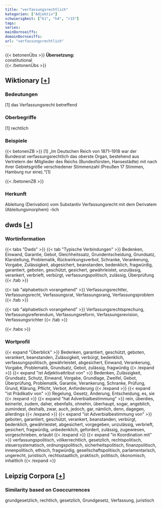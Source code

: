```yaml
---
title: "verfassungsrechtlich"
kategorien: ["Adjektiv"]
schwierigkeit: ["k1", "h4", "r15"]
tags:
series:
mainDornseiffs:
domainDornseiffs:
url: "verfassungsrechtlich"
---
```


{{< betonenÜbs >}}
**Übersetzung:**  
constitutional  
{{< /betonenÜbs >}}

## Wiktionary [[+](https://de.wiktionary.org/wiki/verfassungsrechtlich)]

### Bedeutungen
[1] das Verfassungsrecht betreffend  

### Oberbegriffe
[1] rechtlich  

### Beispiele
{{< betonenZB >}}
[1] „Im Deutschen Reich von 1871–1918 war der Bundesrat verfassungsrechtlich das oberste Organ, bestehend aus Vertretern der Mitglieder des Reichs (Bundesfürsten, Hansestädte) mit nach ihrer Gebietsgröße verschiedener Stimmenzahl (Preußen 17 Stimmen, Hamburg nur eine).“[1]  

{{< /betonenZB >}}
### Herkunft
Ableitung (Derivation) vom Substantiv Verfassungsrecht mit dem Derivatem (Ableitungsmorphem) -lich  



## dwds [[+](https://www.dwds.de/wb/verfassungsrechtlich)]

### Wortinformation
{{< tabs "Dwds" >}}
{{< tab "Typische Verbindungen" >}}
Bedenken, Einwand, Garantie, Gebot, Gleichheitssatz, Grundentscheidung, Grundsatz, Klarstellung, Problematik, Rückwirkungsverbot, Schranke, Verankerung, Vorgabe, Zulässigkeit, abgesichert, beanstanden, bedenklich, fragwürdig, garantiert, geboten, geschützt, gesichert, gewährleistet, unzulässig, verankert, verbrieft, verbürgt, verfassungspolitisch, zulässig, Überprüfung
{{< /tab >}}

{{< tab "alphabetisch vorangehend" >}}
Verfassungsrechtler, Verfassungsrecht, Verfassungsrat, Verfassungsrang, Verfassungsproblem
{{< /tab >}}

{{< tab "alphabetisch vorangehend" >}}
Verfassungsrechtsprechung, Verfassungsreferendum, Verfassungsreform, Verfassungsrevision, Verfassungsrichter
{{< /tab >}}

{{< /tabs >}}

### Wortprofil
{{< expand "Überblick" >}} Bedenken, garantiert, geschützt, geboten, verankert, beanstanden, Zulässigkeit, verbürgt, bedenklich, verfassungspolitisch, gewährleistet, abgesichert, Einwand, Verankerung, Vorgabe, Problematik, Grundsatz, Gebot, zulässig, fragwürdig {{< /expand >}}
{{< expand "ist Adjektivattribut von" >}} Bedenken, Zulässigkeit, Grundsatz, Schutz, Einwand, Vorgabe, Grundlage, Zweifel, Gebot, Überprüfung, Problematik, Garantie, Verankerung, Schranke, Prüfung, Grund, Klärung, Pflicht, Verbot, Anforderung {{< /expand >}}
{{< expand "ist Prädikativ von" >}} Regelung, Gesetz, Änderung, Entscheidung, es, sie {{< /expand >}}
{{< expand "hat Adverbialbestimmung" >}} rein, überdies, keinerlei, zudem, daher, ebenfalls, ohnehin, überhaupt, sogar, angeblich, zumindest, deshalb, zwar, auch, jedoch, gar, nämlich, denn, dagegen, allerdings {{< /expand >}}
{{< expand "ist Adverbialbestimmung von" >}} geboten, garantiert, geschützt, verankert, beanstanden, verbürgt, bedenklich, gewährleistet, abgesichert, vorgegeben, unzulässig, verbrieft, gesichert, fragwürdig, unbedenklich, gefordert, zulässig, zugewiesen, vorgeschrieben, erlaubt {{< /expand >}}
{{< expand "in Koordination mit" >}} verfassungspolitisch, völkerrechtlich, gesetzlich, rechtspolitisch, steuersystematisch, ordnungspolitisch, sicherheitspolitisch, finanzpolitisch, innenpolitisch, ethisch, fragwürdig, gesellschaftspolitisch, parlamentarisch, ungerecht, juristisch, rechtsstaatlich, praktisch, politisch, ökonomisch, inhaltlich {{< /expand >}}

## Leipzig Corpora [[+](https://corpora.uni-leipzig.de/en/res?word=verfassungsrechtlich&corpusId=deu_newscrawl-public_2018)]


### Similarity based on Cooccurrences
grundgesetzlich, rechtlich, gesetzlich, Grundgesetz, Verfassung, juristisch

